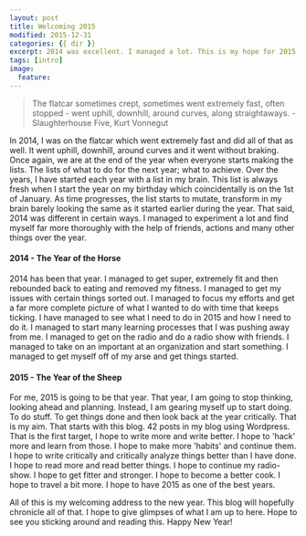 ```yaml
---
layout: post
title: Welcoming 2015
modified: 2015-12-31
categories: {{ dir }}
excerpt: 2014 was excellent. I managed a lot. This is my hope for 2015.
tags: [intro]
image:
  feature:
---
```


> The flatcar sometimes crept, sometimes went extremely fast, often stopped - went uphill, downhill, around curves, along straightaways. - Slaughterhouse Five, Kurt Vonnegut

In 2014, I was on the flatcar which went extremely fast and did all of that as well. It went uphill, downhill, around curves and it went without braking. Once again, we are at the end of the year when everyone starts making the lists. The lists of what to do for the next year; what to achieve. Over the years, I have started each year with a list in my brain. This list is always fresh when I start the year on my birthday which coincidentally is on the 1st of January. As time progresses, the list starts to mutate, transform in my brain barely looking the same as it started earlier during the year. That said, 2014 was different in certain ways. I managed to experiment a lot and find myself far more thoroughly with the help of friends, actions and many other things over the year. 

#### 2014 - The Year of the Horse
2014 has been that year. I managed to get super, extremely fit and then rebounded back to eating and removed my fitness. I managed to get my issues with certain things sorted out. I managed to focus my efforts and get a far more complete picture of what I wanted to do with time that keeps ticking. I have managed to see what I need to do in 2015 and how I need to do it. I managed to start many learning processes that I was pushing away from me. I managed to get on the radio and do a radio show with friends. I managed to take on an important at an organization and start something. I managed to get myself off of my arse and get things started. 

#### 2015 - The Year of the Sheep
For me, 2015 is going to be that year. That year, I am going to stop thinking, looking ahead and planning. Instead, I am gearing myself up to start doing. To do stuff. To get things done and then look back at the year critically. That is my aim. That starts with this blog. 42 posts in my blog using Wordpress. That is the first target, I hope to write more and write better. I hope to 'hack' more and learn from those. I hope to make more 'habits' and continue them. I hope to write critically and critically analyze things better than I have done. I hope to read more and read better things. I hope to continue my radio-show. I hope to get fitter and stronger. I hope to become a better cook. I hope to travel a bit more. I hope to have 2015 as one of the best years. 

All of this is my welcoming address to the new year. This blog will hopefully chronicle all of that. I hope to give glimpses of what I am up to here. Hope to see you sticking around and reading this. Happy New Year!

